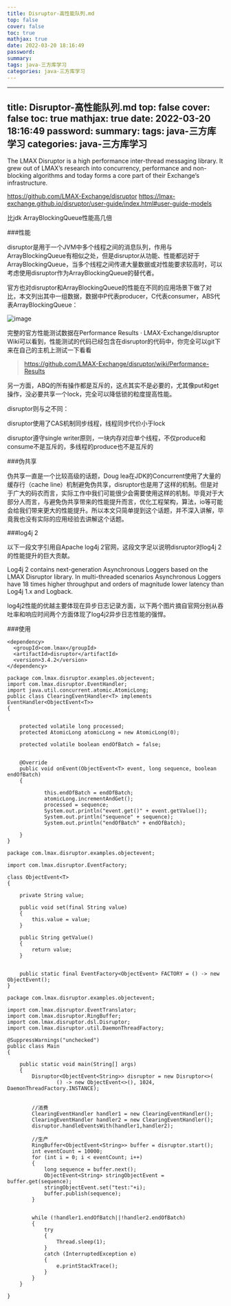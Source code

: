 ```yaml
---
title: Disruptor-高性能队列.md
top: false
cover: false
toc: true
mathjax: true
date: 2022-03-20 18:16:49
password:
summary:
tags: java-三方库学习
categories: java-三方库学习
---
```

---
title: Disruptor-高性能队列.md
top: false
cover: false
toc: true
mathjax: true
date: 2022-03-20 18:16:49
password:
summary:
tags: java-三方库学习
categories: java-三方库学习
---
The LMAX Disruptor is a high performance inter-thread messaging library. It grew out of LMAX’s research into concurrency, performance and non-blocking algorithms and today forms a core part of their Exchange’s infrastructure.



https://github.com/LMAX-Exchange/disruptor
https://lmax-exchange.github.io/disruptor/user-guide/index.html#user-guide-models

比jdk ArrayBlockingQueue性能高几倍


###性能

disruptor是用于一个JVM中多个线程之间的消息队列，作用与ArrayBlockingQueue有相似之处，但是disruptor从功能、性能都远好于ArrayBlockingQueue，当多个线程之间传递大量数据或对性能要求较高时，可以考虑使用disruptor作为ArrayBlockingQueue的替代者。

官方也对disruptor和ArrayBlockingQueue的性能在不同的应用场景下做了对比，本文列出其中一组数据，数据中P代表producer，C代表consumer，ABS代表ArrayBlockingQueue：

![image](https://upload-images.jianshu.io/upload_images/13965490-6a5a35367c2c6766.png?imageMogr2/auto-orient/strip%7CimageView2/2/w/1240)

完整的官方性能测试数据在Performance Results · LMAX-Exchange/disruptor Wiki可以看到，性能测试的代码已经包含在disruptor的代码中，你完全可以git下来在自己的主机上测试一下看看

> https://github.com/LMAX-Exchange/disruptor/wiki/Performance-Results





另一方面，ABQ的所有操作都是互斥的，这点其实不是必要的，尤其像put和get操作，没必要共享一个lock，完全可以降低锁的粒度提高性能。

disruptor则与之不同：

disruptor使用了CAS机制同步线程，线程同步代价小于lock

disruptor遵守single writer原则，一块内存对应单个线程，不仅produce和consume不是互斥的，多线程的produce也不是互斥的

###伪共享

伪共享一直是一个比较高级的话题，Doug lea在JDK的Concurrent使用了大量的缓存行（cache line）机制避免伪共享，disruptor也是用了这样的机制。但是对于广大的码农而言，实际工作中我们可能很少会需要使用这样的机制。毕竟对于大部分人而言，与避免伪共享带来的性能提升而言，优化工程架构，算法，io等可能会给我们带来更大的性能提升。所以本文只简单提到这个话题，并不深入讲解，毕竟我也没有实际的应用经验去讲解这个话题。




###log4j 2

以下一段文字引用自Apache log4j 2官网，这段文字足以说明disruptor对log4j 2的性能提升的巨大贡献。

Log4j 2 contains next-generation Asynchronous Loggers based on the LMAX Disruptor library. In multi-threaded scenarios Asynchronous Loggers have 18 times higher throughput and orders of magnitude lower latency than Log4j 1.x and Logback.

log4j2性能的优越主要体现在异步日志记录方面，以下两个图片摘自官网分别从吞吐率和响应时间两个方面体现了log4j2异步日志性能的强悍。






###使用

~~~
<dependency>
  <groupId>com.lmax</groupId>
  <artifactId>disruptor</artifactId>
  <version>3.4.2</version>
</dependency>
~~~

~~~
package com.lmax.disruptor.examples.objectevent;
import com.lmax.disruptor.EventHandler;
import java.util.concurrent.atomic.AtomicLong;
public class ClearingEventHandler<T> implements EventHandler<ObjectEvent<T>>
{


    protected volatile long processed;
    protected AtomicLong atomicLong = new AtomicLong(0);

    protected volatile boolean endOfBatch = false;


    @Override
    public void onEvent(ObjectEvent<T> event, long sequence, boolean endOfBatch)
    {

            this.endOfBatch = endOfBatch;
            atomicLong.incrementAndGet();
            processed = sequence;
            System.out.println("event.get()" + event.getValue());
            System.out.println("sequence" + sequence);
            System.out.println("endOfBatch" + endOfBatch);

    }
}
~~~
~~~
package com.lmax.disruptor.examples.objectevent;

import com.lmax.disruptor.EventFactory;

class ObjectEvent<T>
{

    private String value;

    public void set(final String value)
    {
        this.value = value;
    }

    public String getValue()
    {
        return value;
    }


    public static final EventFactory<ObjectEvent> FACTORY = () -> new ObjectEvent();
}
~~~

~~~
package com.lmax.disruptor.examples.objectevent;

import com.lmax.disruptor.EventTranslator;
import com.lmax.disruptor.RingBuffer;
import com.lmax.disruptor.dsl.Disruptor;
import com.lmax.disruptor.util.DaemonThreadFactory;

@SuppressWarnings("unchecked")
public class Main
{

    public static void main(String[] args)
    {
        Disruptor<ObjectEvent<String>> disruptor = new Disruptor<>(
                () -> new ObjectEvent<>(), 1024, DaemonThreadFactory.INSTANCE);


        //消费
        ClearingEventHandler handler1 = new ClearingEventHandler();
        ClearingEventHandler handler2 = new ClearingEventHandler();
        disruptor.handleEventsWith(handler1,handler2);

        //生产
        RingBuffer<ObjectEvent<String>> buffer = disruptor.start();
        int eventCount = 10000;
        for (int i = 0; i < eventCount; i++)
        {
            long sequence = buffer.next();
            ObjectEvent<String> stringObjectEvent = buffer.get(sequence);
            stringObjectEvent.set("test:"+i);
            buffer.publish(sequence);
        }


        while (!handler1.endOfBatch||!handler2.endOfBatch)
        {
            try
            {
                Thread.sleep(1);
            }
            catch (InterruptedException e)
            {
                e.printStackTrace();
            }
        }
    }

}

~~~
